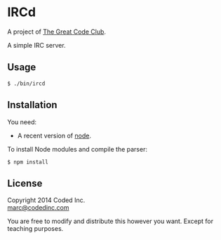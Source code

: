 # IRCd

A project of [The Great Code Club](http://www.greatcodeclub.com/).

A simple IRC server.

## Usage

    $ ./bin/ircd

## Installation

You need:

- A recent version of [node](http://nodejs.org/).

To install Node modules and compile the parser:

    $ npm install

## License

Copyright 2014 Coded Inc.  
marc@codedinc.com

You are free to modify and distribute this however you want. Except for teaching purposes.
